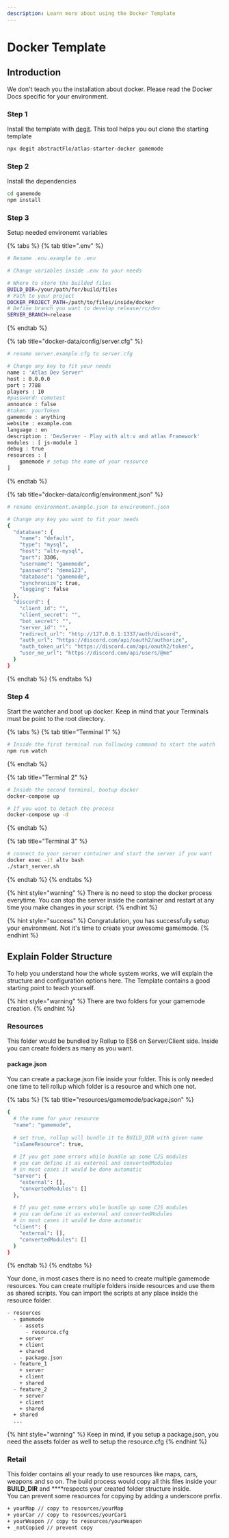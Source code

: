 ```yaml
---
description: Learn more about using the Docker Template
---
```


# Docker Template

## Introduction

We don't teach you the installation about docker. Please read the Docker Docs specific for your environment. 

### Step 1

Install the template with [degit](https://www.npmjs.com/package/degit). This tool helps you out clone the starting template

```bash
npx degit abstractFlo/atlas-starter-docker gamemode
```

### Step 2

Install the dependencies

```bash
cd gamemode
npm install
```

### Step 3

Setup needed environemt variables

{% tabs %}
{% tab title=".env" %}
```bash
# Rename .env.example to .env

# Change variables inside .env to your needs

# Where to store the builded files
BUILD_DIR=/your/path/for/build/files
# Path to your project
DOCKER_PROJECT_PATH=/path/to/files/inside/docker
# Define branch you want to develop release/rc/dev
SERVER_BRANCH=release

```
{% endtab %}

{% tab title="docker-data/config/server.cfg" %}
```bash
# rename server.example.cfg to server.cfg

# Change any key to fit your needs
name : 'Atlas Dev Server'
host : 0.0.0.0
port : 7788
players : 10
#password: cometest
announce : false
#token: yourToken
gamemode : anything
website : example.com
language : en
description : 'DevServer - Play with alt:v and atlas Framework'
modules : [ js-module ]
debug : true
resources : [
    gamemode # setup the name of your resource
]

```
{% endtab %}

{% tab title="docker-data/config/environment.json" %}
```bash
# rename environment.example.json to environment.json

# Change any key you want to fit your needs
{
  "database": {
    "name": "default",
    "type": "mysql",
    "host": "altv-mysql",
    "port": 3306,
    "username": "gamemode",
    "password": "demo123",
    "database": "gamemode",
    "synchronize": true,
    "logging": false
  },
  "discord": {
    "client_id": "",
    "client_secret": "",
    "bot_secret": "",
    "server_id": "",
    "redirect_url": "http://127.0.0.1:1337/auth/discord",
    "auth_url": "https://discord.com/api/oauth2/authorize",
    "auth_token_url": "https://discord.com/api/oauth2/token",
    "user_me_url": "https://discord.com/api/users/@me"
  }
}

```
{% endtab %}
{% endtabs %}

### Step 4

Start the watcher and boot up docker. Keep in mind that your Terminals must be point to the root directory.

{% tabs %}
{% tab title="Terminal 1" %}
```bash
# Inside the first terminal run following command to start the watch
npm run watch
```
{% endtab %}

{% tab title="Terminal 2" %}
```bash
# Inside the second terminal, bootup docker
docker-compose up

# If you want to detach the process
docker-compose up -d
```
{% endtab %}

{% tab title="Terminal 3" %}
```bash
# connect to your server container and start the server if you want
docker exec -it altv bash
./start_server.sh
```
{% endtab %}
{% endtabs %}

{% hint style="warning" %}
There is no need to stop the docker process everytime. You can stop the server inside the container and restart at any time you make changes in your script.
{% endhint %}

{% hint style="success" %}
Congratulation, you has successfully setup your environment. Not it's time to create your awesome gamemode.
{% endhint %}

## Explain Folder Structure

To help you understand how the whole system works, we will explain the structure and configuration options here. The Template contains a good starting point to teach yourself.

{% hint style="warning" %}
There are two folders for your gamemode creation. 
{% endhint %}

### **Resources**

This folder would be bundled by Rollup to ES6 on Server/Client side. Inside you can create folders as many as you want. 

#### package.json

You can create a package.json file inside your folder. This is only needed one time to tell rollup which folder is a resource and which one not.

{% tabs %}
{% tab title="resources/gamemode/package.json" %}
```bash
{
  # the name for your resource
  "name": "gamemode",
  
  # set true, rollup will bundle it to BUILD_DIR with given name
  "isGameResource": true,
  
  # If you get some errors while bundle up some CJS modules
  # you can define it as external and convertedModules
  # in most cases it would be done automatic
  "server": {
    "external": [],
    "convertedModules": []
  },
  
  # If you get some errors while bundle up some CJS modules
  # you can define it as external and convertedModules
  # in most cases it would be done automatic
  "client": {
    "external": [],
    "convertedModules": []
  }
}

```
{% endtab %}
{% endtabs %}

Your done, in most cases there is no need to create multiple gamemode resources. You can create multiple folders inside resources and use them as shared scripts. You can import the scripts at any place inside the resource folder.

```bash
- resources
  - gamemode
    - assets
      - resource.cfg
    + server
    + client
    + shared
    - package.json
  - feature_1
    + server
    + client
    + shared
  - feature_2
    + server
    + client
    + shared
  + shared
  ...
```

{% hint style="warning" %}
Keep in mind, if you setup a package.json, you need the assets folder as well to setup the resource.cfg
{% endhint %}

### **Retail**

This folder contains all your ready to use resources like maps, cars, weapons and so on. The build process would copy all this files inside your **BUILD\_DIR** and ****respects your created folder structure inside.  
You can prevent some resources for copying by adding a underscore prefix.

```bash
+ yourMap // copy to resources/yourMap
+ yourCar // copy to resources/yourCar1
+ yourWeapon // copy to resources/yourWeapon
+ _notCopied // prevent copy
```

